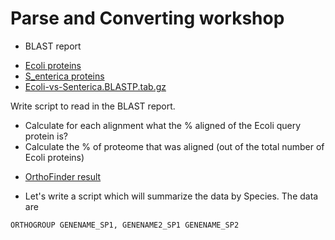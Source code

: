 # Parse and Converting workshop

* BLAST report
- [Ecoli proteins](data/E_coli_O157_H7.pep.gz)
- [S_enterica proteins](data/S_enterica.pep.gz)
- [Ecoli-vs-Senterica.BLASTP.tab.gz](data/Ecoli-vs-Senterica.BLASTP.tab.gz)

Write script to read in the BLAST report.
- Calculate for each alignment what the % aligned of the Ecoli query protein is?
- Calculate the % of proteome that was aligned (out of the total number of Ecoli proteins)

* [OrthoFinder result](data/Orthogroups.csv)
 - Let's write a script which will summarize the data by Species.
 The data are
 ```
 ORTHOGROUP	GENENAME_SP1, GENENAME2_SP1	GENENAME_SP2
 ```
